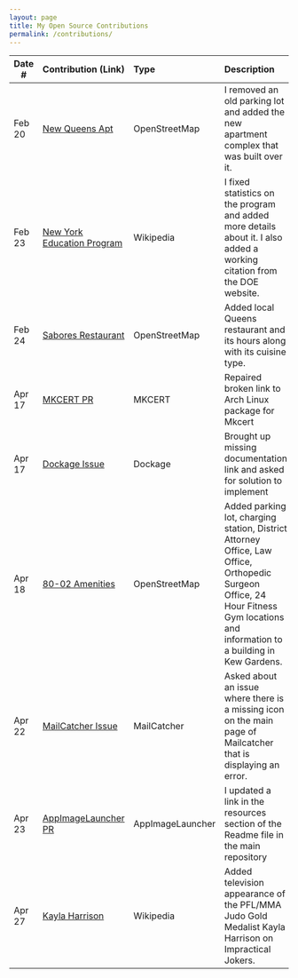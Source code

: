 ```yaml
---
layout: page
title: My Open Source Contributions
permalink: /contributions/
---
```


<!--
Type of the contribution should be "Wikipedia edit", "OpenStreet Map feature", "Documentation", "Course website", "Blog",
"Browser Add-on", etc.

The description should include a brief summary of what you did.

The link should bring us to a public page that shows your contribution. 

Replace the first row with your own contribution. 

-->





| Date #       | Contribution (Link)  | Type  | Description |
|---|:---|:---|:---|
| Feb 20   |   [New Queens Apt](https://www.openstreetmap.org/changeset/147676489) | OpenStreetMap    | I removed an old parking lot and added the new apartment complex that was built over it.     |
| Feb 23 |  [New York Education Program](https://en.wikipedia.org/w/index.php?title=Higher_Education_Opportunity_Program&oldid=1209909766)   | Wikipedia |  I fixed statistics on the program and added more details about it. I also added a working citation from the DOE website. |
| Feb 24 |[Sabores Restaurant](https://www.openstreetmap.org/changeset/147841491) | OpenStreetMap  | Added local Queens restaurant and its hours along with its cuisine type.    |
| Apr 17|[MKCERT PR](https://github.com/FiloSottile/mkcert/pull/580)|MKCERT|Repaired broken link to Arch Linux package for Mkcert|
|Apr 17|[Dockage Issue](https://github.com/dockage/mailcatcher/issues/20)|Dockage|Brought up missing documentation link and asked for solution to implement|
|Apr 18 |[80-02 Amenities](https://www.openstreetmap.org/changeset/150200147#map=19/40.71358/-73.83121)|OpenStreetMap|Added parking lot, charging station, District Attorney Office, Law Office, Orthopedic Surgeon Office, 24 Hour Fitness Gym locations and information to a building in Kew Gardens.|
|Apr 22|[MailCatcher Issue](https://github.com/sj26/mailcatcher/issues/557)|MailCatcher|Asked about an issue where there is a missing icon on the main page of Mailcatcher that is displaying an error.|
|Apr 23|[AppImageLauncher PR](https://github.com/TheAssassin/AppImageLauncher/pull/639)|AppImageLauncher|I updated a link in the resources section of the Readme file in the main repository|
|Apr 27|[Kayla Harrison](https://en.wikipedia.org/w/index.php?title=Kayla_Harrison&diff=prev&oldid=1221116889)|Wikipedia |Added television appearance of the PFL/MMA Judo Gold Medalist Kayla Harrison on Impractical Jokers.  |
